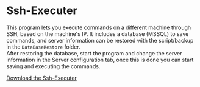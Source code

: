 # Ssh-Executer

This program lets you execute commands on a different machine through SSH, based on the machine's IP. 
It includes a database (MSSQL) to save commands, and server information can be restored with the script/backup in the `DataBaseRestore` folder.  
After restoring the database, start the program and change the server information in the Server configuration tab, once this is done you can start saving and executing the commands.

[Download the Ssh-Executer]([https://github.com/JulianPiedra/Ssh-Executer/releases/download/v.1.0.0/SshExecuter.zip])
